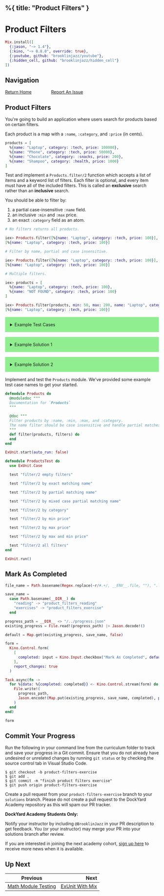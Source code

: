 %{
  title: "Product Filters"
}
---
# Product Filters

```elixir
Mix.install([
  {:jason, "~> 1.4"},
  {:kino, "~> 0.8.0", override: true},
  {:youtube, github: "brooklinjazz/youtube"},
  {:hidden_cell, github: "brooklinjazz/hidden_cell"}
])
```

## Navigation

[Return Home](../start.livemd)<span style="padding: 0 30px"></span>
[Report An Issue](https://github.com/DockYard-Academy/beta_curriculum/issues/new?assignees=&labels=&template=issue.md&title=)

## Product Filters

You're going to build an application where users search for products based on certain filters.

Each product is a map with a `:name`, `:category`, and `:price` (in cents).

<!-- livebook:{"force_markdown":true} -->

```elixir
products = [
  %{name: "Laptop", category: :tech, price: 100000},
  %{name: "Phone", category: :tech, price: 50000},
  %{name: "Chocolate", category: :snacks, price: 200},
  %{name: "Shampoo", category: :health, price: 1000}
]
```

Test and implement a `Products.filter/2` function which accepts a list of items
and a keyword list of filters. Each filter is optional, and every item must have all of the included filters. This is called an **exclusive** search rather than an **inclusive** search.

You should be able to filter by:

1. a partial case-insensitive `:name` field.
2. an inclusive `:min` and `:max` price.
3. an exact `:category` field as an atom.

<!-- livebook:{"force_markdown":true} -->

```elixir
# No filters returns all products.

iex> Products.filter([%{name: "Laptop", category: :tech, price: 100}], [])
[%{name: "Laptop", category: :tech, price: 100}]

# Filter by name, partial and case insensitive.

iex> Products.filter([%{name: "Laptop", category: :tech, price: 100}], name: "APT")
[%{name: "Laptop", category: :tech, price: 100}]

# Multiple filters.

iex> products = [
  %{name: "Laptop", category: :tech, price: 100},
  %{name: "NOT FOUND", category: :tech, price: 100}
]

iex> Products.filter(products, min: 50, max: 200, name: "Laptop", category: :tech)
[%{name: "Laptop", category: :tech, price: 100}]
```

<!-- livebook:{"break_markdown":true} -->

<details style="background-color: lightgreen; padding: 1rem; margin: 1rem 0;">
<summary>Example Test Cases</summary>

```elixir
ExUnit.start(auto_run: false)

defmodule ProductsTest do
  use ExUnit.Case

  test "filter/2 empty filters" do
    found = create_product(name: "Laptop")
    assert Products.filter([found], []) == [found]
  end

  test "filter/2 by exact matching name" do
    found = create_product(name: "Laptop")
    not_found = create_product(name: "Shampoo")
    products = [found, not_found]
    assert Products.filter(products, name: "Laptop") == [found]
  end

  test "filter/2 by partial matching name" do
    found = create_product(name: "Laptop")
    not_found = create_product(name: "Shampoo")
    products = [found, not_found]
    assert Products.filter(products, name: "apt") == [found]
  end

  test "filter/2 by mixed case partial matching name" do
    found = create_product(name: "Laptop")
    not_found = create_product(name: "Shampoo")
    products = [found, not_found]
    assert Products.filter(products, name: "aPt") == [found]
  end

  test "filter/2 by category" do
    found = create_product(category: :tech)
    not_found = create_product(category: :snacks)
    products = [found, not_found]
    assert Products.filter(products, category: :tech) == [found]
  end

  test "filter/2 by min price" do
    found1 = create_product(price: 101)
    found2 = create_product(price: 100)
    not_found = create_product(price: 99)
    products = [found1, found2, not_found]
    assert Products.filter(products, min: 100) == [found1, found2]
  end

  test "filter/2 by max price" do
    found1 = create_product(price: 99)
    found2 = create_product(price: 100)
    not_found = create_product(price: 101)
    products = [found1, found2, not_found]
    assert Products.filter(products, max: 100) == [found1, found2]
  end

  test "filter/2 by max and min price" do
    found1 = create_product(price: 100)
    found2 = create_product(price: 150)
    found3 = create_product(price: 200)
    not_found1 = create_product(price: 99)
    not_found2 = create_product(price: 201)
    products = [found1, found2, found3, not_found1, not_found2]
    assert Products.filter(products, min: 100, max: 200) == [found1, found2, found3]
  end

  test "filter/2 all filters" do
    found = create_product(price: 150, name: "Laptop", category: :tech)
    wrong_category = create_product(price: 150, name: "Laptop", category: :wrong)
    wrong_name = create_product(price: 150, name: "Wrong", category: :wrong)
    too_low_price = create_product(price: 99, name: "Laptop", category: :wrong)
    too_high_price = create_product(price: 201, name: "Laptop", category: :wrong)

    products = [found, wrong_category, wrong_name, too_low_price, too_high_price]

    assert Products.filter(products, min: 100, max: 200, name: "Laptop", category: :tech) == [
             found
           ]
  end

  # simplifies creation of product test data
  defp create_product(attrs \\ %{}) do
    attrs
    |> Enum.into(%{
      name: Enum.random(["Laptop", "Shampoo", "Phone"]),
      category: Enum.random([:tech, :snacks, :health]),
      price: Enum.random(1..1000)
    })
  end
end

ExUnit.run()
```

</details>

<!-- livebook:{"break_markdown":true} -->

<details style="background-color: lightgreen; padding: 1rem; margin: 1rem 0;">
<summary>Example Solution 1</summary>

In this example, we solve the problem by enumerating over products and checking each filter.

```elixir
defmodule Products do
  def filter(products, filters) do
    name_filter = Keyword.get(filters, :name, "")
    category_filter = Keyword.get(filters, :category)
    min_filter = Keyword.get(filters, :min)
    max_filter = Keyword.get(filters, :max)

    products
    |> Enum.filter(fn product ->
      matches_name =
        !name_filter or String.contains?(String.downcase(product.name), String.downcase(name))

      matches_category = !category_filter or product.category == category_filter
      above_min_price = !min_filter or min_filter <= product.price
      below_max_price = !max_filter or product.price <= max_filter
      matches_name and matches_category and above_min_price and below_max_price
    end)
  end
end
```

</details>

<!-- livebook:{"break_markdown":true} -->

<details style="background-color: lightgreen; padding: 1rem; margin: 1rem 0;">
<summary>Example Solution 2</summary>

In this example, we solve the problem by enumerating over every filter.

```elixir
defmodule Products do
  def check?({:min, min}, product), do: min <= product.price
  def check?({:max, max}, product), do: product.price <= max

  def check?({:name, name}, product),
    do: String.contains?(String.downcase(product.name), String.downcase(name))

  def check?({:category, category}, product), do: category == product.category

  def filter(products, filters) do
    Enum.filter(products, fn product ->
      Enum.all?(filters, fn filter -> check?(filter, product) end)
    end)
  end
end
```

</details>

<!-- livebook:{"break_markdown":true} -->

Implement and test the `Products` module. We've provided some example test case names to get your started.

```elixir
defmodule Products do
  @moduledoc """
  Documentation for `Products`
  """

  @doc """
  Filter products by :name, :min, :max, and :category.
  The name filter should be case insensitive and handle partial matches.
  """
  def filter(products, filters) do
  end
end

ExUnit.start(auto_run: false)

defmodule ProductsTest do
  use ExUnit.Case

  test "filter/2 empty filters"

  test "filter/2 by exact matching name"

  test "filter/2 by partial matching name"

  test "filter/2 by mixed case partial matching name"

  test "filter/2 by category"

  test "filter/2 by min price"

  test "filter/2 by max price"

  test "filter/2 by max and min price"

  test "filter/2 all filters"
end

ExUnit.run()
```

## Mark As Completed

<!-- livebook:{"attrs":{"source":"file_name = Path.basename(Regex.replace(~r/#.+/, __ENV__.file, \"\"), \".livemd\")\n\nsave_name =\n  case Path.basename(__DIR__) do\n    \"reading\" -> \"product_filters_reading\"\n    \"exercises\" -> \"product_filters_exercise\"\n  end\n\nprogress_path = __DIR__ <> \"/../progress.json\"\nexisting_progress = File.read!(progress_path) |> Jason.decode!()\n\ndefault = Map.get(existing_progress, save_name, false)\n\nform =\n  Kino.Control.form(\n    [\n      completed: input = Kino.Input.checkbox(\"Mark As Completed\", default: default)\n    ],\n    report_changes: true\n  )\n\nTask.async(fn ->\n  for %{data: %{completed: completed}} <- Kino.Control.stream(form) do\n    File.write!(\n      progress_path,\n      Jason.encode!(Map.put(existing_progress, save_name, completed), pretty: true)\n    )\n  end\nend)\n\nform","title":"Track Your Progress"},"chunks":null,"kind":"Elixir.HiddenCell","livebook_object":"smart_cell"} -->

```elixir
file_name = Path.basename(Regex.replace(~r/#.+/, __ENV__.file, ""), ".livemd")

save_name =
  case Path.basename(__DIR__) do
    "reading" -> "product_filters_reading"
    "exercises" -> "product_filters_exercise"
  end

progress_path = __DIR__ <> "/../progress.json"
existing_progress = File.read!(progress_path) |> Jason.decode!()

default = Map.get(existing_progress, save_name, false)

form =
  Kino.Control.form(
    [
      completed: input = Kino.Input.checkbox("Mark As Completed", default: default)
    ],
    report_changes: true
  )

Task.async(fn ->
  for %{data: %{completed: completed}} <- Kino.Control.stream(form) do
    File.write!(
      progress_path,
      Jason.encode!(Map.put(existing_progress, save_name, completed), pretty: true)
    )
  end
end)

form
```

## Commit Your Progress

Run the following in your command line from the curriculum folder to track and save your progress in a Git commit.
Ensure that you do not already have undesired or unrelated changes by running `git status` or by checking the source control tab in Visual Studio Code.

```
$ git checkout -b product-filters-exercise
$ git add .
$ git commit -m "finish product filters exercise"
$ git push origin product-filters-exercise
```

Create a pull request from your `product-filters-exercise` branch to your `solutions` branch.
Please do not create a pull request to the DockYard Academy repository as this will spam our PR tracker.

**DockYard Academy Students Only:**

Notify your instructor by including `@BrooklinJazz` in your PR description to get feedback.
You (or your instructor) may merge your PR into your solutions branch after review.

If you are interested in joining the next academy cohort, [sign up here](https://academy.dockyard.com/) to receive more news when it is available.

## Up Next

| Previous                                                       | Next                                                 |
| -------------------------------------------------------------- | ---------------------------------------------------: |
| [Math Module Testing](../exercises/math_module_testing.livemd) | [ExUnit With Mix](../reading/exunit_with_mix.livemd) |

